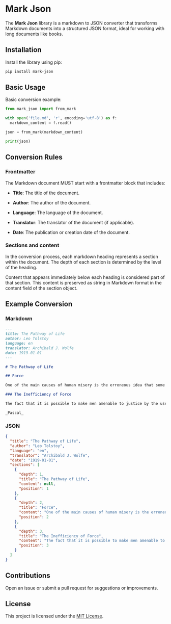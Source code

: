 # Mark Json

The **Mark Json** library is a markdown to JSON converter that transforms Markdown documents into a structured JSON format, ideal for working with long documents like books.

## Installation

Install the library using pip:

```bash
pip install mark-json
```

## Basic Usage

Basic conversion example:

```python
from mark_json import from_mark

with open('file.md', 'r', encoding='utf-8') as f:
  markdown_content = f.read()

json = from_mark(markdown_content)

print(json)
```

## Conversion Rules

### Frontmatter

The Markdown document MUST start with a frontmatter block that includes:

- **Title**: The title of the document.

- **Author**: The author of the document.

- **Language**: The language of the document.

- **Translator**: The translator of the document (if applicable).

- **Date**: The publication or creation date of the document.

### Sections and content

In the conversion process, each markdown heading represents a section within the document. The depth of each section is determined by the level of the heading.

Content that appears immediately below each heading is considered part of that section. This content is preserved as string in Markdown format in the content field of the section object.

## Example Conversion

### Markdown

```markdown
---
title: The Pathway of Life
author: Leo Tolstoy
language: en
translator: Archibald J. Wolfe
date: 1919-01-01
---

# The Pathway of Life

## Force

One of the main causes of human misery is the erroneous idea that some men may by force order or improve the life of others.

### The Inefficiency of Force

The fact that it is possible to make men amenable to justice by the use of force, does not yet prove that it is just to subject people to force.

_Pascal_
```

### JSON

```json
{
  "title": "The Pathway of Life",
  "author": "Leo Tolstoy",
  "language": "en",
  "translator": "Archibald J. Wolfe",
  "date": "1919-01-01",
  "sections": [
    {
      "depth": 1,
      "title": "The Pathway of Life",
      "content": null,
      "position": 1
    },
    {
      "depth": 2,
      "title": "Force",
      "content": "One of the main causes of human misery is the erroneous idea that some men may by force order or improve the life of others.",
      "position": 2
    },
    {
      "depth": 3,
      "title": "The Inefficiency of Force",
      "content": "The fact that it is possible to make men amenable to justice by the use of force, does not yet prove that it is just to subject people to force. _Pascal_",
      "position": 3
    }
  ]
}
```

## Contributions

Open an issue or submit a pull request for suggestions or improvements.

## License

This project is licensed under the [MIT License](LICENSE).
